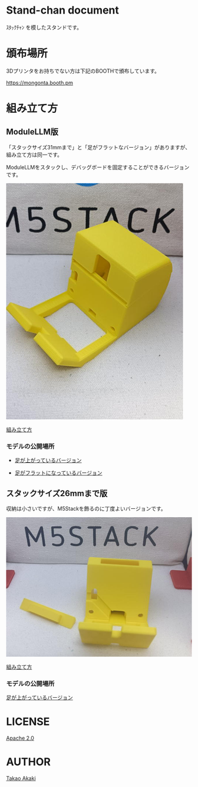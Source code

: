 # Stand-chan document

ｽﾀｯｸﾁｬﾝ を模したスタンドです。

# 頒布場所

3Dプリンタをお持ちでない方は下記のBOOTHで頒布しています。

https://mongonta.booth.pm


# 組み立て方


## ModuleLLM版
「スタックサイズ31mmまで」と「足がフラットなバージョン」がありますが、組み立て方は同一です。

ModuleLLMをスタックし、デバッグボードを固定することができるバージョンです。

<img src="./images/02.jpg">

[組み立て方](./README_llm.md)

### モデルの公開場所
- [足が上がっているバージョン](https://makerworld.com/en/models/996444#profileId-972892)

- [足がフラットになっているバージョン](https://makerworld.com/en/models/1029159#profileId-1011581)


## スタックサイズ26mmまで版

収納は小さいですが、M5Stackを飾るのに丁度よいバージョンです。

<img src="./images/08.jpg">

[組み立て方](./README_small.md)

### モデルの公開場所

[足が上がっているバージョン](https://makerworld.com/en/models/996135#profileId-972482)

# LICENSE

[Apache 2.0](./LICENSE)

# AUTHOR

[Takao Akaki](https://github.com/mongonta0716)


